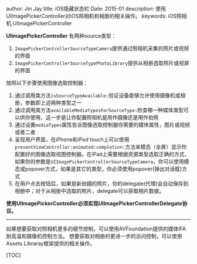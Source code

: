 author: Jin Jay
title: iOS隐藏状态栏
Date: 2015-01
description: 使用UIImagePickerController对iOS照相机和相册的相关操作。
keywords: iOS照相机,UIImagePickerController

**UIImagePickerController**
有两种source类型：
1. `ImagePickerControllerSourceTypeCamera`提供通过照相机采集的照片或视频的界面
2. `ImagePickerControllerSourceTypePhotoLibrary`提供从相册选取照片或视屏的界面

按照以下步骤使用图像选取控制器：
1. 通过调用类方法`isSourceTypeAvailable:`验证设备能够允许使用摄像机或相册，参数即上述两种类型之一
2. 通过调用类方法`availableMediaTypesForSourceType:`检查哪一种媒体类型可以供你使用，这一步是让你配置照相机是用作摄像还是用作拍照
3. 通过设置`mediaTypes`属性告诉图像选取控制器你需要的媒体属性，图片或视频或者二者
4. 呈现用户界面，在iPhone和iPod touch上可以使用`presentViewController:animated:completion:`方法来模态（全屏）显示你配置好的图像选取视图控制器。在iPad上需要根据资源类型选取正确的方式，如果你的参数是`UIImagePickerControllerSourceTypeCamera`，你可以使用模态或popover方式，如果是其它的类型，你必须使用popover(弹出对话框)方式
5. 在用户点击按钮后，如果是新拍摄的照片，你的delegate(代理)会自动保存到相册中；对于从相册中选取的照片，delegate可以获取相片数据。

**使用UIImagePickerController必须实现UIImagePickerControllerDelegate协议。**


----

如果想要获取对照相机更多的细节控制，可以使用AVFoundation提供的媒体IFA耐高温和摄像机控制方法。  想要获取对相册的更进一步的访问控制，可以使用Assets Libraray框架提供的相关操作。

[TOC]